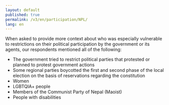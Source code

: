 ```yaml
---
layout: default
published: true
permalink: /v3/en/participation/NPL/
lang: en
---
```


When asked to provide more context about who was especially vulnerable to restrictions on their political participation by the government or its agents, our respondents mentioned all of the following:
-	The government tried to restrict political parties that protested or planned to protest government actions
-	Some regional parties boycotted the first and second phase of the local election on the basis of reservations regarding the constitution
-	Women
-	LGBTQIA+ people
-	Members of the Communist Party of Nepal (Maoist)
-	People with disabilities


